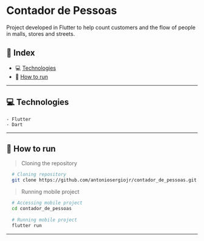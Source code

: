 # Contador de Pessoas

Project developed in Flutter to help count customers and the flow of people in malls, stores and streets.

## 📌 Index
- 💻 [Technologies](#-technologies)
- 🚀 [How to run](#-how-to-run)

---

## 💻 Technologies
    - Flutter
    - Dart
---

## 🚀 How to run

  > Cloning the repository
  ```bash
    # Cloning repository
    git clone https://github.com/antoniosergiojr/contador_de_pessoas.git
  ```

  > Running mobile project
  ```bash
    # Accessing mobile project
    cd contador_de_pessoas
    
    # Running mobile project
    flutter run
  ```
---
